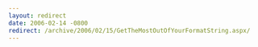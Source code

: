 ```yaml
---
layout: redirect
date: 2006-02-14 -0800
redirect: /archive/2006/02/15/GetTheMostOutOfYourFormatString.aspx/
---
```

